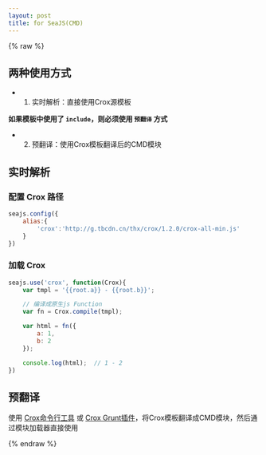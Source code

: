 ```yaml
---
layout: post
title: for SeaJS(CMD)
---
```


{% raw %}

## 两种使用方式

- 1. 实时解析：直接使用Crox源模板

**如果模板中使用了 `include`，则必须使用 `预翻译` 方式**

- 2. 预翻译：使用Crox模板翻译后的CMD模块

## 实时解析

### 配置 Crox 路径

```js
seajs.config({
    alias:{
        'crox':'http://g.tbcdn.cn/thx/crox/1.2.0/crox-all-min.js'
    }
})
```

### 加载 Crox

```js
seajs.use('crox', function(Crox){
    var tmpl = '{{root.a}} - {{root.b}}';

    // 编译成原生js Function
    var fn = Crox.compile(tmpl);

    var html = fn({
        a: 1,
        b: 2
    });

    console.log(html);  // 1 - 2
})
```


## 预翻译

使用 [Crox命令行工具](http://thx.github.io/crox/apis/nodejs-api/) 或 [Crox Grunt插件](http://thx.github.io/crox/tutorials/for-grunt/)，将Crox模板翻译成CMD模块，然后通过模块加载器直接使用

{% endraw %}
